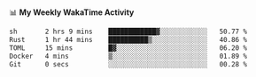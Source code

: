 <!--
**stamp711/stamp711** is a ✨ _special_ ✨ repository because its `README.md` (this file) appears on your GitHub profile.

Here are some ideas to get you started:

- 🔭 I’m currently working on ...
- 🌱 I’m currently learning ...
- 👯 I’m looking to collaborate on ...
- 🤔 I’m looking for help with ...
- 💬 Ask me about ...
- 📫 How to reach me: ...
- 😄 Pronouns: ...
- ⚡ Fun fact: ...
-->

📊 **My Weekly WakaTime Activity**

<!--START_SECTION:waka-->

```txt
sh       2 hrs 9 mins    ████████████▓░░░░░░░░░░░░   50.77 %
Rust     1 hr 44 mins    ██████████▒░░░░░░░░░░░░░░   40.86 %
TOML     15 mins         █▓░░░░░░░░░░░░░░░░░░░░░░░   06.20 %
Docker   4 mins          ▒░░░░░░░░░░░░░░░░░░░░░░░░   01.89 %
Git      0 secs          ░░░░░░░░░░░░░░░░░░░░░░░░░   00.28 %
```

<!--END_SECTION:waka-->
